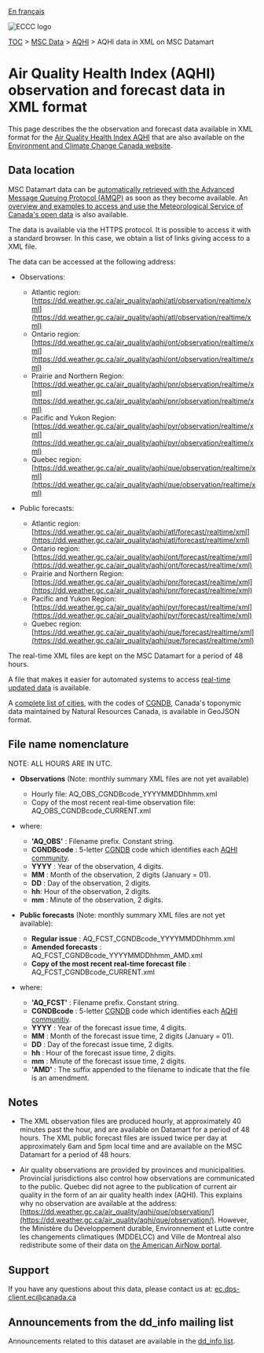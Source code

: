 [En français](readme_aqhi-datamartxml_fr.md)

![ECCC logo](../../img_eccc-logo.png)

[TOC](../../readme_en.md) > [MSC Data](../readme_en.md) > [AQHI](readme_aqhi_en.md) > AQHI data in XML on MSC Datamart

# Air Quality Health Index (AQHI) observation and forecast data in XML format

This page describes the the observation and forecast data available in XML format for the [Air Quality Health Index AQHI](readme_aqhi_en.md) that are also available on the [Environment and Climate Change Canada website](https://meteo.gc.ca/airquality/pages/index_e.html). 

## Data location

MSC Datamart data can be [automatically retrieved with the Advanced Message Queuing Protocol (AMQP)](../../msc-datamart/amqp_en.md) as soon as they become available. An [overview and examples to access and use the Meteorological Service of Canada's open data](../../usage/readme_en.md) is also available.

The data is available via the HTTPS protocol. It is possible to access it with a standard browser. In this case, we obtain a list of links giving access to a XML file.

The data can be accessed at the following address:

* Observations:

    * Atlantic region: [https://dd.weather.gc.ca/air_quality/aqhi/atl/observation/realtime/xml](https://dd.weather.gc.ca/air_quality/aqhi/atl/observation/realtime/xml)
    * Ontario region: [https://dd.weather.gc.ca/air_quality/aqhi/ont/observation/realtime/xml](https://dd.weather.gc.ca/air_quality/aqhi/ont/observation/realtime/xml)
    * Prairie and Northern Region: [https://dd.weather.gc.ca/air_quality/aqhi/pnr/observation/realtime/xml](https://dd.weather.gc.ca/air_quality/aqhi/pnr/observation/realtime/xml)
    * Pacific and Yukon Region: [https://dd.weather.gc.ca/air_quality/aqhi/pyr/observation/realtime/xml](https://dd.weather.gc.ca/air_quality/aqhi/pyr/observation/realtime/xml)
    * Quebec region: [https://dd.weather.gc.ca/air_quality/aqhi/que/observation/realtime/xml](https://dd.weather.gc.ca/air_quality/aqhi/que/observation/realtime/xml)
      
* Public forecasts:

    * Atlantic region: [https://dd.weather.gc.ca/air_quality/aqhi/atl/forecast/realtime/xml](https://dd.weather.gc.ca/air_quality/aqhi/atl/forecast/realtime/xml)
    * Ontario region: [https://dd.weather.gc.ca/air_quality/aqhi/ont/forecast/realtime/xml](https://dd.weather.gc.ca/air_quality/aqhi/ont/forecast/realtime/xml)
    * Prairie and Northern Region: [https://dd.weather.gc.ca/air_quality/aqhi/pnr/forecast/realtime/xml](https://dd.weather.gc.ca/air_quality/aqhi/pnr/forecast/realtime/xml)
    * Pacific and Yukon Region: [https://dd.weather.gc.ca/air_quality/aqhi/pyr/forecast/realtime/xml](https://dd.weather.gc.ca/air_quality/aqhi/pyr/forecast/realtime/xml)
    * Quebec region: [https://dd.weather.gc.ca/air_quality/aqhi/que/forecast/realtime/xml](https://dd.weather.gc.ca/air_quality/aqhi/que/forecast/realtime/xml)

The real-time XML files are kept on the MSC Datamart for a period of 48 hours.

A file that makes it easier for automated systems to access [real-time updated data](https://dd.meteo.gc.ca/air_quality/doc/AQHI_XML_File_List.xml) is available. 

A [complete list of cities](https://collaboration.cmc.ec.gc.ca/cmc/cmos/public_doc/msc-data/aqhi/aqhi_station.geojson), with the codes of [CGNDB](http://www4.rncan.gc.ca/search-place-names/unique), Canada's toponymic data maintained by Natural Resources Canada, is available in GeoJSON format. 

## File name nomenclature 

NOTE: ALL HOURS ARE IN UTC.

* **Observations** (Note: monthly summary XML files are not yet available)
    * Hourly file: AQ_OBS_CGNDBcode_YYYYMMDDhhmm.xml
    * Copy of the most recent real-time observation file: AQ_OBS_CGNDBcode_CURRENT.xml

* where:

    * __'AQ_OBS'__ : Filename prefix. Constant string.
    * __CGNDBcode__ : 5-letter [CGNDB](http://www4.rncan.gc.ca/search-place-names/unique) code which identifies each [AQHI community](https://collaboration.cmc.ec.gc.ca/cmc/cmos/public_doc/msc-data/aqhi/aqhi_community.geojson). 
    * __YYYY__ : Year of the observation, 4 digits.
    * __MM__ : Month of the observation, 2 digits (January = 01).
    * __DD__ : Day of the observation, 2 digits.
    * __hh__: Hour of the observation, 2 digits.
    * __mm__ : Minute of the observation, 2 digits.


* **Public forecasts** (Note: monthly summary XML files are not yet available):
    * __Regular issue__ :     AQ_FCST_CGNDBcode_YYYYMMDDhhmm.xml
    * __Amended forecasts__ : AQ_FCST_CGNDBcode_YYYYMMDDhhmm_AMD.xml
    * __Copy of the most recent real-time forecast file__ : AQ_FCST_CGNDBcode_CURRENT.xml
   
* where:
    
    * __'AQ_FCST'__ :  Filename prefix. Constant string.
    * __CGNDBcode__ : 5-letter [CGNDB](http://www4.rncan.gc.ca/search-place-names/unique) code which identifies each [AQHI communitiy](https://collaboration.cmc.ec.gc.ca/cmc/cmos/public_doc/msc-data/aqhi/aqhi_community.geojson). 
    * __YYYY__ : Year of the forecast issue time, 4 digits.
    * __MM__ : Month of the forecast issue time, 2 digits (January = 01).
    * __DD__ : Day of the forecast issue time, 2 digits.
    * __hh__ : Hour of the forecast issue time, 2 digits.
    * __mm__ : Minute of the forecast issue time, 2 digits.
    * __'AMD'__ : The suffix appended to the filename to indicate that the file is an amendment.

## Notes

* The XML observation files are produced hourly, at approximately 40 minutes past the hour, and are available on Datamart for a period of 48 hours. The XML public forecast files are issued twice per day at approximately 6am and 5pm local time and are available on the MSC Datamart for a period of 48 hours.

* Air quality observations are provided by provinces and municipalities. Provincial jurisdictions also control how observations are communicated to the public. Quebec did not agree to the publication of current air quality in the form of an air quality health index (AQHI). This explains why no observation are available at the address: [https://dd.weather.gc.ca/air_quality/aqhi/que/observation/](https://dd.weather.gc.ca/air_quality/aqhi/que/observation/). However, the Ministère du Développement durable, Environnement et Lutte contre les changements climatiques (MDDELCC) and Ville de Montreal also redistribute some of their data on [the American AirNow portal](https://www.epa.gov/outdoor-air-quality-data/download-daily-data).

## Support

If you have any questions about this data, please contact us at: [ec.dps-client.ec@canada.ca](mailto:ec.dps-client.ec@canada.ca)

## Announcements from the dd_info mailing list 

Announcements related to this dataset are available in the [dd_info list](https://comm.collab.science.gc.ca/mailman3/postorius/lists/dd_info/).